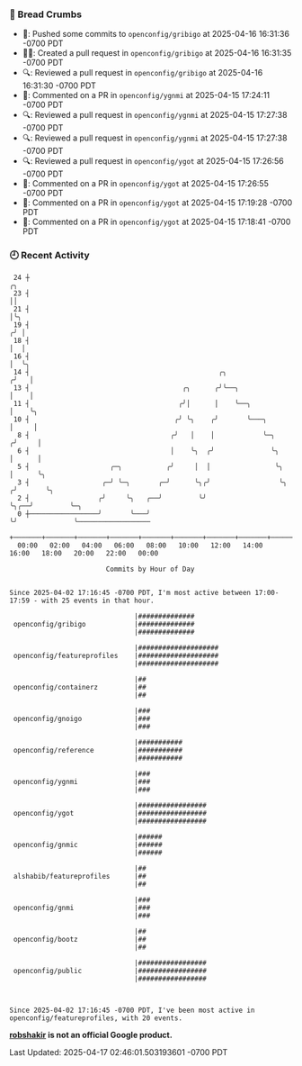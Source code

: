 ### 🍞 Bread Crumbs

 * 🚢: Pushed some commits to `openconfig/gribigo` at 2025-04-16 16:31:36 -0700 PDT
 * ✍🏼: Created a pull request in `openconfig/gribigo` at 2025-04-16 16:31:35 -0700 PDT
 * 🔍: Reviewed a pull request in  `openconfig/gribigo` at 2025-04-16 16:31:30 -0700 PDT
 * 💬: Commented on a PR in  `openconfig/ygnmi` at 2025-04-15 17:24:11 -0700 PDT
 * 🔍: Reviewed a pull request in  `openconfig/ygnmi` at 2025-04-15 17:27:38 -0700 PDT
 * 🔍: Reviewed a pull request in  `openconfig/ygnmi` at 2025-04-15 17:27:38 -0700 PDT
 * 🔍: Reviewed a pull request in  `openconfig/ygot` at 2025-04-15 17:26:56 -0700 PDT
 * 💬: Commented on a PR in  `openconfig/ygot` at 2025-04-15 17:26:55 -0700 PDT
 * 💬: Commented on a PR in  `openconfig/ygot` at 2025-04-15 17:19:28 -0700 PDT
 * 💬: Commented on a PR in  `openconfig/ygot` at 2025-04-15 17:18:41 -0700 PDT

### 🕘 Recent Activity
```
 24 ┼                                                                        ╭╮
 23 ┤                                                                        ││
 21 ┤                                                                        │╰╮
 19 ┤                                                                       ╭╯ │
 18 ┤                                                                       │  │
 16 ┤                                                                       │  ╰╮
 14 ┤                                               ╭╮                     ╭╯   │
 13 ┤                                      ╭╮      ╭╯╰──╮                  │    │
 11 ┤                                     ╭╯│      │    ╰──╮               │    ╰╮
 10 ┤                                    ╭╯ ╰╮    ╭╯       ╰───╮           │     │
  8 ┤                                   ╭╯   │    │            ╰─╮        ╭╯     │
  6 ┤                                   │    ╰╮  ╭╯              ╰╮       │      │
  5 ┤                    ╭─╮           ╭╯     │  │                ╰╮      │      ╰╮
  3 ┤                  ╭─╯ ╰─╮       ╭─╯      ╰╮╭╯                 ╰╮    ╭╯       ╰╮
  2 ┤                 ╭╯     ╰╮   ╭──╯         ╰╯                   ╰╮╭──╯         ╰─╮
  0 ┼─────────────────╯       ╰───╯                                  ╰╯              ╰──────────────────
    +───────+───────+───────+───────+───────+───────+───────+───────+───────+───────+───────+───────+────
  00:00   02:00   04:00   06:00   08:00   10:00   12:00   14:00   16:00   18:00   20:00   22:00   00:00   

						Commits by Hour of Day


Since 2025-04-02 17:16:45 -0700 PDT, I'm most active between 17:00-17:59 - with 25 events in that hour.

```



```
                               |##############
 openconfig/gribigo            |##############
                               |##############

                               |####################
 openconfig/featureprofiles    |####################
                               |####################

                               |##
 openconfig/containerz         |##
                               |##

                               |###
 openconfig/gnoigo             |###
                               |###

                               |###########
 openconfig/reference          |###########
                               |###########

                               |###
 openconfig/ygnmi              |###
                               |###

                               |#################
 openconfig/ygot               |#################
                               |#################

                               |######
 openconfig/gnmic              |######
                               |######

                               |##
 alshabib/featureprofiles      |##
                               |##

                               |###
 openconfig/gnmi               |###
                               |###

                               |##
 openconfig/bootz              |##
                               |##

                               |#################
 openconfig/public             |#################
                               |#################



Since 2025-04-02 17:16:45 -0700 PDT, I've been most active in openconfig/featureprofiles, with 20 events.

```
**[robshakir](mailto:robjs@google.com) is not an official Google product.**  


Last Updated: 2025-04-17 02:46:01.503193601 -0700 PDT
